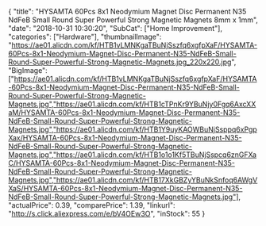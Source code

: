{
	"title": "HYSAMTA 60Pcs 8x1 Neodymium Magnet Disc Permanent N35 NdFeB Small Round Super Powerful Strong Magnetic Magnets 8mm x 1mm",
	"date": "2018-10-31 10:30:20",
	"SubCat": ["Home Improvement"],
	"categories": ["Hardware"],
	"thumbnailImage": "https://ae01.alicdn.com/kf/HTB1vLMNKgaTBuNjSszfq6xgfpXaF/HYSAMTA-60Pcs-8x1-Neodymium-Magnet-Disc-Permanent-N35-NdFeB-Small-Round-Super-Powerful-Strong-Magnetic-Magnets.jpg_220x220.jpg",
	"BigImage": ["https://ae01.alicdn.com/kf/HTB1vLMNKgaTBuNjSszfq6xgfpXaF/HYSAMTA-60Pcs-8x1-Neodymium-Magnet-Disc-Permanent-N35-NdFeB-Small-Round-Super-Powerful-Strong-Magnetic-Magnets.jpg","https://ae01.alicdn.com/kf/HTB1cTPnKr9YBuNjy0Fgq6AxcXXaM/HYSAMTA-60Pcs-8x1-Neodymium-Magnet-Disc-Permanent-N35-NdFeB-Small-Round-Super-Powerful-Strong-Magnetic-Magnets.jpg","https://ae01.alicdn.com/kf/HTB1Y9uyKAOWBuNjSsppq6xPgpXax/HYSAMTA-60Pcs-8x1-Neodymium-Magnet-Disc-Permanent-N35-NdFeB-Small-Round-Super-Powerful-Strong-Magnetic-Magnets.jpg","https://ae01.alicdn.com/kf/HTB1o1o1Kf5TBuNjSspcq6znGFXaC/HYSAMTA-60Pcs-8x1-Neodymium-Magnet-Disc-Permanent-N35-NdFeB-Small-Round-Super-Powerful-Strong-Magnetic-Magnets.jpg","https://ae01.alicdn.com/kf/HTB17XkGBZyYBuNkSnfoq6AWgVXaS/HYSAMTA-60Pcs-8x1-Neodymium-Magnet-Disc-Permanent-N35-NdFeB-Small-Round-Super-Powerful-Strong-Magnetic-Magnets.jpg"],
	"actualPrice": 0.39,
	"comparePrice": 1.39,
	"linkurl": "http://s.click.aliexpress.com/e/bV4OEw3O",
	"inStock": 55
}
